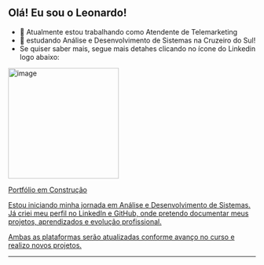 

## Olá! Eu sou o Leonardo! 

- 🔭 Atualmente estou trabalhando como Atendente de Telemarketing
- 🎒 estudando Análise e Desenvolvimento de Sistemas na Cruzeiro do Sul!
- Se quiser saber mais, segue mais detahes clicando no ícone do Linkedin logo abaixo:
<div>
<a href="https://www.linkedin.com/in/leonardo-sousa-2644b7231/">
<img width="225" height="225" alt="image" src="https://github.com/user-attachments/assets/b827ced2-3988-441c-9faa-9d399478635f"/>

Portfólio em Construção

Estou iniciando minha jornada em Análise e Desenvolvimento de Sistemas. Já criei meu perfil no LinkedIn e GitHub, onde pretendo documentar meus projetos, aprendizados e evolução profissional.

Ambas as plataformas serão atualizadas conforme avanço no curso e realizo novos projetos.

</div>

---
